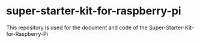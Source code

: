 # super-starter-kit-for-raspberry-pi
This repository is used for the document and code of the Super-Starter-Kit-for-Raspberry-Pi

